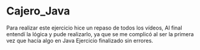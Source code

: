 # Cajero_Java
Para realizar este ejercicio hice un repaso de todos los vídeos, Al final entendí la lógica y pude realizarlo, ya que se me complicó al ser la primera vez que hacía algo en Java 
Ejercicio finalizado sin errores.
